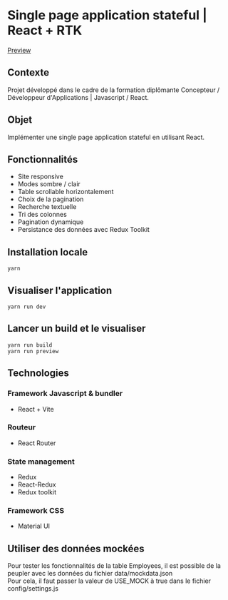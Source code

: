 # Single page application stateful | React + RTK

[Preview](https://ogdenrichard.github.io/redux_tk_example/)

## Contexte
Projet développé dans le cadre de la formation diplômante Concepteur / Développeur d'Applications | Javascript / React.

## Objet
Implémenter une single page application stateful en utilisant React.

## Fonctionnalités

- Site responsive
- Modes sombre / clair
- Table scrollable horizontalement
- Choix de la pagination
- Recherche textuelle
- Tri des colonnes
- Pagination dynamique
- Persistance des données avec Redux Toolkit

## Installation locale

```
yarn
```

## Visualiser l'application

```
yarn run dev
```

## Lancer un build et le visualiser

```
yarn run build
yarn run preview
```

## Technologies

### Framework Javascript & bundler
- React + Vite

### Routeur
- React Router

### State management
- Redux
- React-Redux
- Redux toolkit

### Framework CSS
- Material UI

## Utiliser des données mockées

Pour tester les fonctionnalités de la table Employees, il est possible de la peupler avec les données du fichier data/mockdata.json </br>
Pour cela, il faut passer la valeur de USE_MOCK à true dans le fichier config/settings.js  </br>
